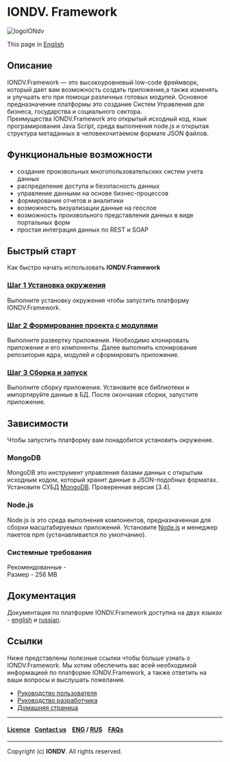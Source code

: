 # IONDV. Framework 

![logoIONdv](https://jobfilter.ru/uploaded_files/images/2017/01/24/159101/sm_U5eOsz95kjNWf_I7.png)  

This page in [English](/platform/README.md/)

## Описание 
IONDV.Framework —  это высокоуровневый low-code фреймворк, который дает вам возможность создать приложение,а также изменять и улучшать его при помощи различных готовых модулей. Основное предназначение платформы это создание Систем Управления для бизнеса, государства и социального сектора.    
Преимущества IONDV.Framework это открытый исходный код, язык програмирования Java Script, среда выполнения node.js и открытая структура метаданных в человекочитаемом формате JSON файлов.


## Функциональные возможности  

* создание произвольных многопользовательских систем учета данных
* распределение доступа и безопасность данных
* управление данными на основе бизнес-процессов
* формирование отчетов и аналитики
* возможность визуализации данные на геослое
* возможность произвольного представления данных в виде портальных форм
* простая интеграция данных по REST и SOAP 

## Быстрый старт
Как быстро начать использовать **IONDV.Framework** 
### [Шаг 1 Установка окружения](/docs/ru/1_system_deployment/step1_installing_environment.md)  
Выполните установку окружения чтобы запустить платформу IONDV.Framework.
### [Шаг 2 Формирование проекта с модулями](/docs/ru/1_system_deployment/step2_project_with_modules.md)  
Выполните развертку приложения. Необходимо клонировать приложение и его компоненты. Далее выполнить клонирование репозитория ядра, модулей и сформировать приложение. 
###  [Шаг 3 Сборка и запуск](/docs/ru/1_system_deployment/step3_building_and_running.md)  
Выполните сборку приложения. Установите все библиотеки и импортируйте данные в БД. После окончания сборки, запустите приложение.
## Зависимости
Чтобы запустить платформу вам понадобится установить окружение.

### MongoDB
MongoDB это инструмент управления базами данных с открытым исходным кодом, который хранит данные в JSON-подобных форматах. Установите СУБД [MongoDB](https://www.mongodb.org/). Проверенная версия [3.4].  

### Node.js
Node.js is это среда выполнения компонентов, предназначенная для сборки масштабируемых приложений. Установите [Node.js](<https://nodejs.org/en/>) и менеджер пакетов npm (устанавливается по умолчанию). 

### Системные требования
 Рекомендованные -  
 Размер - 256 MB 

## Документация 
Документация по платформе IONDV.Framework доступна на двух языках  - [english](/docs/en/index.md) и [russian](/docs/ru/index.md).


## Ссылки
Ниже представлены полезные ссылки чтобы больше узнать о IONDV.Framework. Мы хотим обеспечить вас всей необходимой информацией по платформе IONDV.Framework, а также ответить на ваши вопросы и выслушать пожелания.  
* [Руководство пользователя](/docs/ru/manuals/user_manual.md)
* [Руководство разработчика](/docs/ru/manuals/dev_manual.md)
* [Домашняя страница](https://iondv.ru/index.html) 



--------------------------------------------------------------------------  


 #### [Licence](platform/licence.md)&ensp;  [Contact us](https://iondv.ru/index.html) &ensp;  [ENG](/docs/en/) / [RUS](/docs/ru)   &ensp; [FAQs](/faqs.md)          



--------------------------------------------------------------------------  

 Copyright (c) **IONDV**. All rights reserved. 


